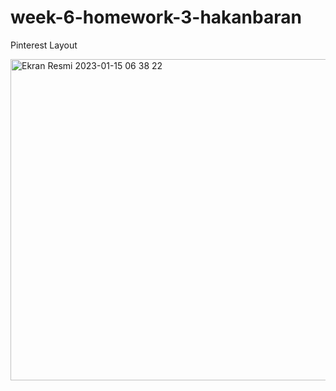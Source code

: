 # week-6-homework-3-hakanbaran

Pinterest Layout

<img width="514" alt="Ekran Resmi 2023-01-15 06 38 22" src="https://user-images.githubusercontent.com/104249732/212522007-294fd430-295a-4bee-8a88-56d7852b208c.png">
